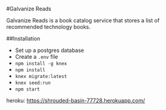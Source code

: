 #Galvanize Reads

Galvanize Reads is a book catalog service that stores a list of recommended technology books.

##Installation

* Set up a postgres database
* Create a `.env` file
* `npm install -g knex`
* `npm install`
* `knex migrate:latest`
* `knex seed:run`
* `npm start`


heroku: https://shrouded-basin-77728.herokuapp.com/
